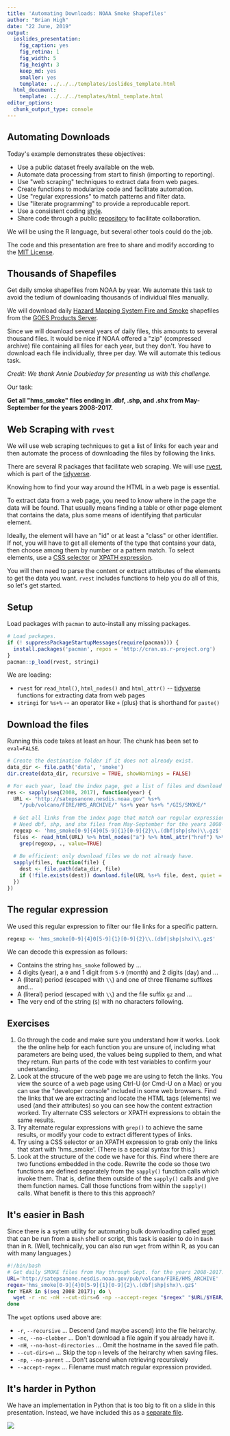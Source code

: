 ```yaml
---
title: 'Automating Downloads: NOAA Smoke Shapefiles'
author: "Brian High"
date: "22 June, 2019"
output:
  ioslides_presentation:
    fig_caption: yes
    fig_retina: 1
    fig_width: 5
    fig_height: 3
    keep_md: yes
    smaller: yes
    template: ../../../templates/ioslides_template.html
  html_document:
    template: ../../../templates/html_template.html
editor_options: 
  chunk_output_type: console
---
```








## Automating Downloads

Today's example demonstrates these objectives:

* Use a public dataset freely available on the web.
* Automate data processing from start to finish (importing to reporting).
* Use "web scraping" techniques to extract data from web pages.
* Create functions to modularize code and facilitate automation.
* Use "regular expressions" to match patterns and filter data.
* Use "literate programming" to provide a reproducable report.
* Use a consistent coding [style](https://google.github.io/styleguide/Rguide.xml).
* Share code through a public [repository](https://github.com/deohs/coders) to 
  facilitate collaboration.

We will be using the R language, but several other tools could do the job.

The code and this presentation are free to share and modify according to the 
[MIT License](https://github.com/deohs/coders/blob/master/LICENSE).

## Thousands of Shapefiles

Get daily smoke shapefiles from NOAA by year. We automate this task to 
avoid the tedium of downloading thousands of individual files manually.

We will download daily [Hazard Mapping System Fire and Smoke](https://www.ospo.noaa.gov/Products/land/hms.html) shapefiles from the 
[GOES Products Server](https://satepsanone.nesdis.noaa.gov/).

Since we will download several years of daily files, this amounts to several 
thousand files. It would be nice if NOAA offered a "zip" (compressed archive) 
file containing all files for each year, but they don't. You have to download 
each file individually, three per day. We will automate this tedious task.

_Credit: We thank Annie Doubleday for presenting us with this challenge._

Our task:

__Get all "hms_smoke" files ending in .dbf, .shp, and .shx from May-September for the years 2008-2017.__

## Web Scraping with `rvest`

We will use web scraping techniques to get a list of links for each year and 
then automate the process of downloading the files by following the links.

There are several R packages that facilitate web scraping. We will use 
[rvest](https://rvest.tidyverse.org/), which is part of the 
[tidyverse](https://www.tidyverse.org/).

Knowing how to find your way around the HTML in a web page is essential.

To extract data from a web page, you need to know where in the page the 
data will be found. That usually means finding a table or other page 
element that contains the data, plus some means of identifying that particular
element.

Ideally, the element will have an "id" or at least a "class" or other 
identifier. If not, you will have to get all elements of the type that contains 
your data, then choose among them by number or a pattern match. To select 
elements, use a [CSS selector](https://www.w3schools.com/cssref/css_selectors.asp) 
or [XPATH expression](https://www.w3schools.com/xml/xml_xpath.asp). 

You will then need to parse the content or extract attributes of the elements 
to get the data you want. `rvest` includes functions to help you do all of this, 
so let's get started.

## Setup

Load packages with `pacman` to auto-install any missing packages.


```r
# Load packages.
if (! suppressPackageStartupMessages(require(pacman))) {
  install.packages('pacman', repos = 'http://cran.us.r-project.org')
}
pacman::p_load(rvest, stringi)
```

We are loading:

* `rvest` for `read_html()`, `html_nodes()` and `html_attr()` -- [tidyverse](https://www.tidyverse.org/) functions for extracting data from web pages
* `stringi` for `%s+%` -- an operator like `+` (plus) that is shorthand for `paste()`

## Download the files

Running this code takes at least an hour. The chunk has been set to `eval=FALSE`.


```r
# Create the destination folder if it does not already exist.
data_dir <- file.path('data', 'smoke')
dir.create(data_dir, recursive = TRUE, showWarnings = FALSE)

# For each year, load the index page, get a list of files and download them.
res <- sapply(seq(2008, 2017), function(year) { 
  URL <- "http://satepsanone.nesdis.noaa.gov" %s+%  
    "/pub/volcano/FIRE/HMS_ARCHIVE/" %s+% year %s+% "/GIS/SMOKE/"
  
  # Get all links from the index page that match our regular expression.
  # Need dbf, shp, and shx files from May-September for the years 2008-2017.
  regexp <- 'hms_smoke[0-9]{4}0[5-9]{1}[0-9]{2}\\.(dbf|shp|shx)\\.gz$'
  files <- read_html(URL) %>% html_nodes("a") %>% html_attr("href") %>% 
    grep(regexp, ., value=TRUE)
  
  # Be efficient: only download files we do not already have.
  sapply(files, function(file) {
    dest <- file.path(data_dir, file)
    if (!file.exists(dest)) download.file(URL %s+% file, dest, quiet = TRUE)
  })
})
```

## The regular expression

We used this regular expression to filter our file links for a specific pattern.


```r
regexp <- 'hms_smoke[0-9]{4}0[5-9]{1}[0-9]{2}\\.(dbf|shp|shx)\\.gz$'
```

We can decode this expression as follows:

* Contains the string `hms_smoke` followed by ...
* 4 digits (year), a `0` and 1 digit from `5-9` (month) and 2 digits (day) and ...
* A (literal) period (escaped with `\\`) and one of three filename suffixes and...
* A (literal) period (escaped with `\\`) and the file suffix `gz` and ...
* The very end of the string (`$`) with no characters following.

## Exercises

1. Go through the code and make sure you understand how it works. Look the the
   online help for each function you are unsure of, including what parameters 
   are being used, the values being supplied to them, and what they return. 
   Run parts of the code with test variables to confirm your understanding.
2. Look at the strucure of the web page we are using to fetch the links. You
   view the source of a web page using Ctrl-U (or Cmd-U on a Mac) or you can 
   use the "developer console" included in some web browsers. Find the links 
   that we are extracting and locate the HTML tags (elements) we used (and 
   their attributes) so you can see how the content extraction worked. Try 
   alternate CSS selectors or XPATH expressions to obtain the same results.
3. Try alternate regular expressions with `grep()` to achieve the same results, 
   or modify your code to extract different types of links. 
4. Try using a CSS selector or an XPATH expression to grab only the
   links that start with 'hms_smoke'. (There is a special syntax for this.)
5. Look at the structure of the code we have for this. Find where there are 
   two functions embedded in the code. Rewrite the code so those two functions 
   are defined separately from the `sapply()` function calls which invoke them.
   That is, define them outside of the `sapply()` calls and give them function
   names. Call those functions from within the `sapply()` calls. What benefit 
   is there to this this approach?

## It's easier in Bash

Since there is a sytem utility for automating bulk downloading called 
[wget](https://www.gnu.org/software/wget/) that can be run from a `Bash` 
shell or script, this task is easier to do in `Bash` than in `R`. (Well, 
technically, you can also run `wget` from within R, as you can with many 
languages.)


```bash
#!/bin/bash
# Get daily SMOKE files from May through Sept. for the years 2008-2017.
URL='http://satepsanone.nesdis.noaa.gov/pub/volcano/FIRE/HMS_ARCHIVE'
regex='hms_smoke[0-9]{4}0[5-9]{1}[0-9]{2}\.(dbf|shp|shx)\.gz$'
for YEAR in $(seq 2008 2017); do \
  wget -r -nc -nH --cut-dirs=6 -np --accept-regex "$regex" "$URL/$YEAR/GIS/SMOKE/"
done
```

The `wget` options used above are:

* `-r`, `--recursive` ... Descend (and maybe ascend) into the file heirarchy.
* `-nc`, `--no-clobber` ... Don't download a file again if you already have it.
* `-nH`, `--no-host-directories` ... Omit the hostname in the saved file path.
* `--cut-dirs=n` ... Skip the top `n` levels of the heirarchy when saving files.
* `-np`, `--no-parent` ... Don't ascend when retrieving recursively
* `--accept-regex` ... Filename must match regular expression provided.

## It's harder in Python

We have an implementation in Python that is too big to fit on a slide in this
presentation. Instead, we have included this as a [separate file](get_noaa_smoke.py).

![](get_noaa_smoke_py_sm.png)


